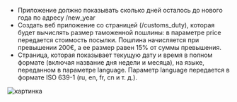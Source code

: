 - Приложение должно показывать сколько дней осталось до нового года по адресу /new_year
- Создать веб приложение со страницей (/customs_duty), которая будет вычислять размер таможенной пошлины: в параметре price передается стоимость посылки. Пошлина начисляется при превышении 200€, а ее размер равен 15% от суммы превышения.
- Страница, которая показывает текущую дату и время в полном формате (включая название дня недели и месяца), на языке, переданном в параметре language. Параметр language передается в формате ISO 639-1 (ru, en, fr, cn и т. д.).


![картинка](https://avatars.mds.yandex.net/get-images-cbir/2068583/y4ap7eICT1xNrsr-MOUyCg2840/ocr)
